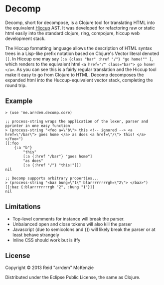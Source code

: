# Decomp

Decomp, short for decompose, is a Clojure tool for translating HTML into the
equivalent [Hiccup](https://github.com/weavejester/hiccup) AST. It was
developed for refactoring raw or static html easily into the standard
clojure, ring, compojure, hiccup web development stack.

The Hiccup formatting language allows the description of HTML syntax trees in
a Lisp-like prefix notation based on Clojure's Vector literal denoted `[]`. In
Hiccup one may say `[:a {class "bar" :href "/"} "go home!"" ]`, which renders
to the equivalent html `<a href="/" class="bar"> go home! </a>`. As you can see
this is a fairly regular translation and the Hiccup tool make it easy to go from
Clojure to HTML. Decomp decomposes the expanded html into the Huccup-equivalent
vector stack, completing the round trip.

## Example

    > (use 'me.arrdem.decomp.core)

    ;; process-string wraps the application of the lexer, parser and pprinter in one easy function
    > (process-string "<foo a=\"b\"> this <!-- ignored --> <a href=\"/bar\"> goes home </a> as does <a href=\"/\"> this! </a> </foo>")
    [[:foo
        {:a "b"}
            "this"
            [:a {:href "/bar"} "goes home"]
            "as does"
            [:a {:href "/"} "this!"]]]
    nil

    ;; Decomp supports arbitrary properties...
    > (process-string "<baz bung=\"1\" blarrrrrrrrgh=\"2\"> </baz>")
    [[:baz {:blarrrrrrrrgh "2", :bung "1"}]]
    nil

## Limitations

 - Top-level comments for instance will break the parser.
 - Unbalanced open and close tokens will also kill the parser
 - Javascript (due to semicolons and {}) will likely break the parser or at least behave strangely
 - Inline CSS should work but is iffy

## License

Copyright © 2013 Reid "arrdem" McKenzie

Distributed under the Eclipse Public License, the same as Clojure.
